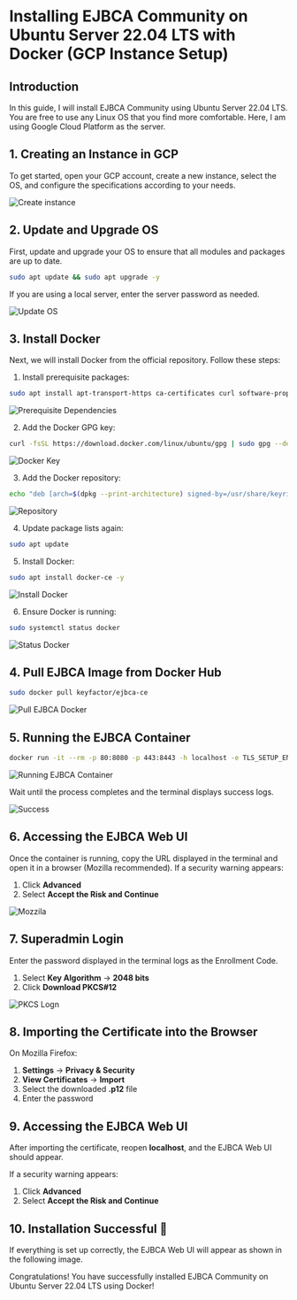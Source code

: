 # Installing EJBCA Community on Ubuntu Server 22.04 LTS with Docker (GCP Instance Setup)

## Introduction
In this guide, I will install EJBCA Community using Ubuntu Server 22.04 LTS. You are free to use any Linux OS that you find more comfortable. Here, I am using Google Cloud Platform as the server.

## 1. Creating an Instance in GCP
To get started, open your GCP account, create a new instance, select the OS, and configure the specifications according to your needs.

![Create instance](https://miro.medium.com/v2/resize:fit:1400/format:webp/1*jrRkUo1KKS6VhxngLYIsFA.png)


## 2. Update and Upgrade OS
First, update and upgrade your OS to ensure that all modules and packages are up to date.
```bash
sudo apt update && sudo apt upgrade -y
```
If you are using a local server, enter the server password as needed.

![Update OS](https://miro.medium.com/v2/resize:fit:1400/format:webp/1*wakMcMcXe5qFbNoGuLbcCw.png)


## 3. Install Docker
Next, we will install Docker from the official repository. Follow these steps:

1. Install prerequisite packages:
```bash
sudo apt install apt-transport-https ca-certificates curl software-properties-common -y
```

![Prerequisite Dependencies](https://miro.medium.com/v2/resize:fit:2000/format:webp/1*QuIi169CZm87HpVrWjzg9A.png)

2. Add the Docker GPG key:
```bash
curl -fsSL https://download.docker.com/linux/ubuntu/gpg | sudo gpg --dearmor -o /usr/share/keyrings/docker-archive-keyring.gpg
```

![Docker Key](https://miro.medium.com/v2/resize:fit:1400/format:webp/1*8FvuWfATcIbXdS_337zx5Q.png)


3. Add the Docker repository:
```bash
echo "deb [arch=$(dpkg --print-architecture) signed-by=/usr/share/keyrings/docker-archive-keyring.gpg] https://download.docker.com/linux/ubuntu $(lsb_release -cs) stable" | sudo tee /etc/apt/sources.list.d/docker.list > /dev/null
```

![Repository](https://miro.medium.com/v2/resize:fit:1400/format:webp/1*bTCoAu1UkOH2YstlRxprbQ.png)

4. Update package lists again:
```bash
sudo apt update
```

5. Install Docker:
```bash
sudo apt install docker-ce -y
```

![Install Docker](https://miro.medium.com/v2/resize:fit:1400/format:webp/1*XnCl8f3JmFN0ESYj4NuW6g.png)


6. Ensure Docker is running:
```bash
sudo systemctl status docker
```

![Status Docker](https://miro.medium.com/v2/resize:fit:1400/format:webp/1*zn8YzZs71l0hnoY3cunepw.png)


## 4. Pull EJBCA Image from Docker Hub
```bash
sudo docker pull keyfactor/ejbca-ce
```

![Pull EJBCA Docker](https://miro.medium.com/v2/resize:fit:1400/format:webp/1*NbKXcVQFGN3NnX8-xOZfCw.png)


## 5. Running the EJBCA Container
```bash
docker run -it --rm -p 80:8080 -p 443:8443 -h localhost -e TLS_SETUP_ENABLED="true" keyfactor/ejbca-ce
```

![Running EJBCA Container](https://miro.medium.com/v2/resize:fit:1400/format:webp/1*9YLnCP6vbQnNpIxDDloqDQ.png)


Wait until the process completes and the terminal displays success logs.

![Success](https://miro.medium.com/v2/resize:fit:1400/format:webp/1*BU4HNuaqirQpeak4mKtCvw.png)


## 6. Accessing the EJBCA Web UI
Once the container is running, copy the URL displayed in the terminal and open it in a browser (Mozilla recommended).
If a security warning appears:
1. Click **Advanced**
2. Select **Accept the Risk and Continue**

![Mozzila](https://miro.medium.com/v2/resize:fit:1400/format:webp/1*HgVXMoSUSRMpONPtrYJ5pw.png)


## 7. Superadmin Login
Enter the password displayed in the terminal logs as the Enrollment Code.

1. Select **Key Algorithm** → **2048 bits**
2. Click **Download PKCS#12**

![PKCS Logn](https://miro.medium.com/v2/resize:fit:2000/format:webp/1*hPkUa3ebg8SLoXohxR5Y5g.png)


## 8. Importing the Certificate into the Browser
On Mozilla Firefox:
1. **Settings** → **Privacy & Security**
2. **View Certificates** → **Import**
3. Select the downloaded **.p12** file
4. Enter the password

## 9. Accessing the EJBCA Web UI
After importing the certificate, reopen **localhost**, and the EJBCA Web UI should appear.

If a security warning appears:
1. Click **Advanced**
2. Select **Accept the Risk and Continue**

## 10. Installation Successful 🎉
If everything is set up correctly, the EJBCA Web UI will appear as shown in the following image.

Congratulations! You have successfully installed EJBCA Community on Ubuntu Server 22.04 LTS using Docker!
